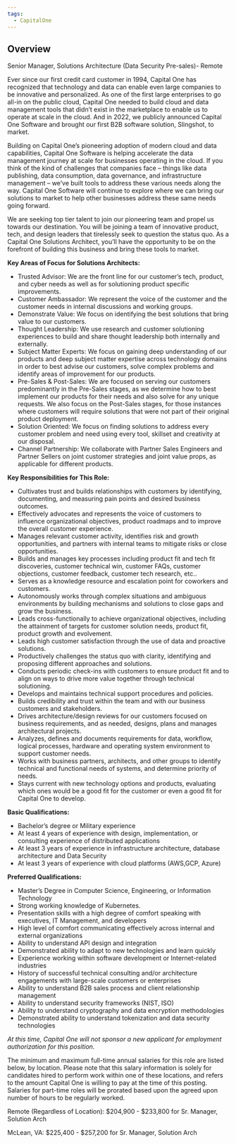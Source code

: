 ```yaml
---
tags:
  - CapitalOne
---
```

## Overview

Senior Manager, Solutions Architecture (Data Security Pre-sales)- Remote

Ever since our first credit card customer in 1994, Capital One has recognized that technology and data can enable even large companies to be innovative and personalized. As one of the first large enterprises to go all-in on the public cloud, Capital One needed to build cloud and data management tools that didn’t exist in the marketplace to enable us to operate at scale in the cloud. And in 2022, we publicly announced Capital One Software and brought our first B2B software solution, Slingshot, to market.

Building on Capital One’s pioneering adoption of modern cloud and data capabilities, Capital One Software is helping accelerate the data management journey at scale for businesses operating in the cloud. If you think of the kind of challenges that companies face – things like data publishing, data consumption, data governance, and infrastructure management – we’ve built tools to address these various needs along the way. Capital One Software will continue to explore where we can bring our solutions to market to help other businesses address these same needs going forward.

We are seeking top tier talent to join our pioneering team and propel us towards our destination. You will be joining a team of innovative product, tech, and design leaders that tirelessly seek to question the status quo. As a Capital One Solutions Architect, you’ll have the opportunity to be on the forefront of building this business and bring these tools to market.

**Key Areas of Focus for Solutions Architects:**

- Trusted Advisor: We are the front line for our customer’s tech, product, and cyber needs as well as for solutioning product specific improvements.
- Customer Ambassador: We represent the voice of the customer and the customer needs in internal discussions and working groups.
- Demonstrate Value: We focus on identifying the best solutions that bring value to our customers.
- Thought Leadership: We use research and customer solutioning experiences to build and share thought leadership both internally and externally.
- Subject Matter Experts: We focus on gaining deep understanding of our products and deep subject matter expertise across technology domains in order to best advise our customers, solve complex problems and identify areas of improvement for our products.
- Pre-Sales & Post-Sales: We are focused on serving our customers predominantly in the Pre-Sales stages, as we determine how to best implement our products for their needs and also solve for any unique requests. We also focus on the Post-Sales stages, for those instances where customers will require solutions that were not part of their original product deployment.
- Solution Oriented: We focus on finding solutions to address every customer problem and need using every tool, skillset and creativity at our disposal.
- Channel Partnership: We collaborate with Partner Sales Engineers and Partner Sellers on joint customer strategies and joint value props, as applicable for different products.

**Key Responsibilities for This Role:**

- Cultivates trust and builds relationships with customers by identifying, documenting, and measuring pain points and desired business outcomes.
- Effectively advocates and represents the voice of customers to influence organizational objectives, product roadmaps and to improve the overall customer experience.
- Manages relevant customer activity, identifies risk and growth opportunities, and partners with internal teams to mitigate risks or close opportunities.
- Builds and manages key processes including product fit and tech fit discoveries, customer technical win, customer FAQs, customer objections, customer feedback, customer tech research, etc..
- Serves as a knowledge resource and escalation point for coworkers and customers.
- Autonomously works through complex situations and ambiguous environments by building mechanisms and solutions to close gaps and grow the business.
- Leads cross-functionally to achieve organizational objectives, including the attainment of targets for customer solution needs, product fit, product growth and evolvement.
- Leads high customer satisfaction through the use of data and proactive solutions.
- Productively challenges the status quo with clarity, identifying and proposing different approaches and solutions.
- Conducts periodic check-ins with customers to ensure product fit and to align on ways to drive more value together through technical solutioning.
- Develops and maintains technical support procedures and policies.
- Builds credibility and trust within the team and with our business customers and stakeholders.
- Drives architecture/design reviews for our customers focused on business requirements, and as needed, designs, plans and manages architectural projects.
- Analyzes, defines and documents requirements for data, workflow, logical processes, hardware and operating system environment to support customer needs.
- Works with business partners, architects, and other groups to identify technical and functional needs of systems, and determine priority of needs.
- Stays current with new technology options and products, evaluating which ones would be a good fit for the customer or even a good fit for Capital One to develop.

**Basic Qualifications:** 

- Bachelor’s degree or Military experience
- At least 4 years of experience with design, implementation, or consulting experience of distributed applications
- At least 3 years of experience in infrastructure architecture, database architecture and Data Security 
- At least 3 years of experience with cloud platforms (AWS,GCP, Azure)

  
**Preferred Qualifications:** 

- Master’s Degree in Computer Science, Engineering, or Information Technology 
- Strong working knowledge of Kubernetes.
- Presentation skills with a high degree of comfort speaking with executives, IT Management, and developers 
- High level of comfort communicating effectively across internal and external organizations 
- Ability to understand API design and integration
- Demonstrated ability to adapt to new technologies and learn quickly 
- Experience working within software development or Internet-related industries
- History of successful technical consulting and/or architecture engagements with large-scale customers or enterprises 
- Ability to understand B2B sales process and client relationship management
- Ability to understand security frameworks (NIST, ISO)
- Ability to understand cryptography and data encryption methodologies
- Demonstrated ability to understand tokenization and data security technologies

  
_At this time, Capital One will not sponsor a new applicant for employment authorization for this position._

The minimum and maximum full-time annual salaries for this role are listed below, by location. Please note that this salary information is solely for candidates hired to perform work within one of these locations, and refers to the amount Capital One is willing to pay at the time of this posting. Salaries for part-time roles will be prorated based upon the agreed upon number of hours to be regularly worked.

Remote (Regardless of Location): $204,900 - $233,800 for Sr. Manager, Solution Arch

  

McLean, VA: $225,400 - $257,200 for Sr. Manager, Solution Arch
